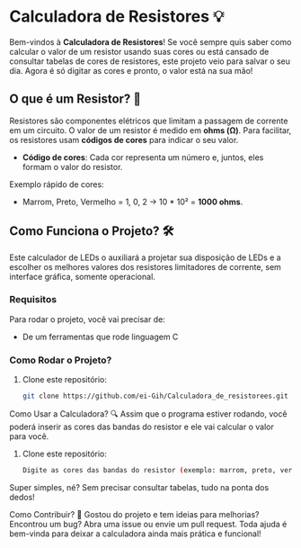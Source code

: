 
# Calculadora de Resistores 💡

Bem-vindos à **Calculadora de Resistores**! Se você sempre quis saber como calcular o valor de um resistor usando suas cores ou está cansado de consultar tabelas de cores de resistores, este projeto veio para salvar o seu dia. Agora é só digitar as cores e pronto, o valor está na sua mão!

## O que é um Resistor? 🤔

Resistores são componentes elétricos que limitam a passagem de corrente em um circuito. O valor de um resistor é medido em **ohms (Ω)**. Para facilitar, os resistores usam **códigos de cores** para indicar o seu valor.

- **Código de cores**: Cada cor representa um número e, juntos, eles formam o valor do resistor.

Exemplo rápido de cores:
- Marrom, Preto, Vermelho = 1, 0, 2 → 10 * 10² = **1000 ohms**.

## Como Funciona o Projeto? 🛠️

Este calculador de LEDs o auxiliará a projetar sua disposição de LEDs e a escolher os melhores valores dos resistores limitadores de corrente, sem interface gráfica, somente operacional.

### Requisitos

Para rodar o projeto, você vai precisar de:

- De um ferramentas que rode linguagem C

### Como Rodar o Projeto?

1. Clone este repositório:
   ```bash
   git clone https://github.com/ei-Gih/Calculadora_de_resistorees.git

Como Usar a Calculadora? 🔍
Assim que o programa estiver rodando, você poderá inserir as cores das bandas do resistor e ele vai calcular o valor para você.
1. Clone este repositório:
   ```bash
   Digite as cores das bandas do resistor (exemplo: marrom, preto, vermelho): O valor do resistor é: 1000 ohms.
   
Super simples, né? Sem precisar consultar tabelas, tudo na ponta dos dedos!

Como Contribuir? 🤝
Gostou do projeto e tem ideias para melhorias? Encontrou um bug? Abra uma issue ou envie um pull request. Toda ajuda é bem-vinda para deixar a calculadora ainda mais prática e funcional!
